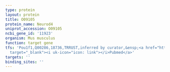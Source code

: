 ```yaml
---
type: protein
layout: protein
title: O09105
protein_name: Neurod4
uniprot_accession: O09105
ncbi_gene_id: '11923'
organism: Mus musculus
function: target gene
tfs: 'Pou1f1,Q00286,18736,TRRUST,inferred by curator,&ensp;<a href="https://www.ncbi.nlm.nih.gov/pubmed/?term=17015435%5Buid%5D"
  target="_blank"><i uk-icon="icon: link"></i>Pubmed</a>'
targets: ''
binding_sites: ''
---
```

